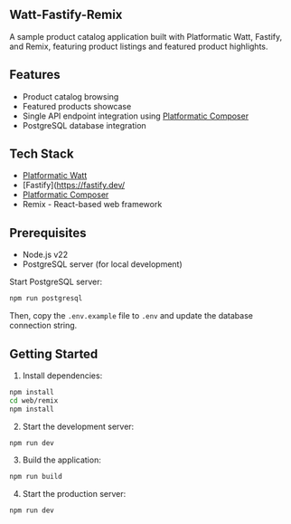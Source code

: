 ## Watt-Fastify-Remix

A sample product catalog application built with Platformatic Watt, Fastify, and Remix, featuring product listings and featured product highlights.

## Features
- Product catalog browsing
- Featured products showcase
- Single API endpoint integration using [Platformatic Composer](https://platformatic.dev/composer)
- PostgreSQL database integration

## Tech Stack

* [Platformatic Watt](https://platformatic.dev/watt)
* [Fastify](https://fastify.dev/
* [Platformatic Composer](https://platformatic.dev/composer)
* Remix - React-based web framework

## Prerequisites

* Node.js v22
* PostgreSQL server (for local development)

Start PostgreSQL server:
```sh
npm run postgresql
```

Then, copy the `.env.example` file to `.env` and update the database connection string.


## Getting Started

1. Install dependencies:


```sh
npm install
cd web/remix
npm install
```

2. Start the development server:
```sh
npm run dev
```

3. Build the application:

```sh
npm run build
```


4. Start the production server:
```sh
npm run dev
```
